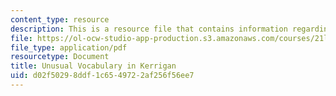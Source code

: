 ```yaml
---
content_type: resource
description: This is a resource file that contains information regarding reading 6.
file: https://ol-ocw-studio-app-production.s3.amazonaws.com/courses/21l-705-major-authors-rewriting-genesis-paradise-lost-and-twentieth-century-fantasy-spring-2009/d02f50298ddf1c6549722af256f56ee7_MIT21L_705S09_read06.pdf
file_type: application/pdf
resourcetype: Document
title: Unusual Vocabulary in Kerrigan
uid: d02f5029-8ddf-1c65-4972-2af256f56ee7
---
```

